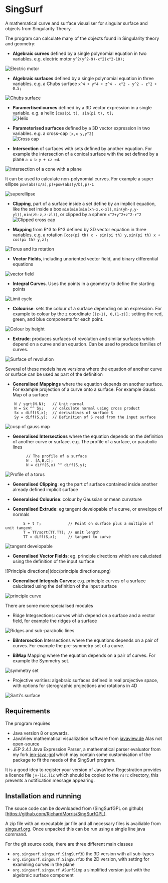 # SingSurf
A mathematical curve and surface visualiser for singular surface and objects from Singularity Theory.

The program can calculate many of the objects found in Singularity theory and geometry:

* **Algebraic curves** defined by a single polynomial equation in two variables. e.g. electric motor 
`y^2(y^2-9)-x^2(x^2-10);`

![Electric motor](doc/electric_motor.png)
* **Algebraic surfaces** defined by a single polynomial equation in three variables. e.g. a Chubs surface
`x^4 + y^4 + z^4 - x^2 - y^2 - z^2 + 0.5;`
            
![Chubs surface](doc/chubs_surface.png)
* **Paramertised curves** defined by a 3D vector expression in a single variable. e.g. a helix
`[cos(pi t), sin(pi t), t];`    
![Helix](doc/helix.png)
* **Parameterised surfaces** defined by a 3D vector expression in two variables. e.g. a cross-cap
`[x,x y,y^2]`          
![Cross cap](doc/cross_cap.png)

* **Intersection** of surfaces with sets defined by another equation. 
For example the intersection of a conical surface with the set defined by a plane `a x b y + cz =d`.

![Intersection of a cone with a plane](doc/cone_intersection_sml.png)

It can be used to calculate non-polynomial curves. 
For example a super ellipse `pow(abs(x/a),p)+pow(abs(y/b),p)-1` 

![superellipse](doc/super_ellipse.png)

* **Clipping**, part of a surface inside a set define by an implicit equation, like the set inside a box 
`min(min(min(xh-x,x-xl),min(yh-y,y-yl)),min(zh-z,z-zl))`,
or clipped by a sphere `x^2+y^2+z^2-r^2`
![Clipped cross cap ](doc/cross_cap_clip.png)

* **Mapping** from R^3 to R^3 defined by 3D vector equation in three variables. e.g. a rotation
`[cos(pi th) x - sin(pi th) y,sin(pi th) x + cos(pi th) y,z];`   	
		   
![Torus and its rotation](doc/rotated_torus.png)
* **Vector Fields**, including unoriented vector field, and binary differential equations

![vector field](doc/vector_field.png)

* **Integral Curves**. Uses the points in a geometry to define the starting points

![Limit cycle](doc/hopf_bifucation.png)

* **Colourise**: sets the colour of a surface depending on an expression. For example to colour by the z coordinate
`[(z+1), 0,(1-z)];`	setting the red, green, and blue components for each point. 
	
![Colour by height](doc/colour_by_height.png)
* **Extrude**: produces surfaces of revolution and similar surfaces which depend on a curve and an equation. 
Can be used to produce families of curves.

![Surface of revolution](doc/surface_of_revolution.png)
	 
Several of these models have versions where the equation of another curve or surface can be used as part of the definition

* **Generalised Mappings** where the equation depends on another surface. For example projection of a curve onto a surface.
For example Gauss Map of a surface

```
	N / sqrt(N.N);   // Unit normal
	N = Sx ^^ Sy;    // calculate normal using cross product
	Sx = diff(S,x);  // derivatives of surface S
	Sy = diff(S,y);  // Definition of S read from the input surface
```

![cusp of gauss map](doc/cusp_of_gauss_map.png)
* **Generalised Intersections** where the equation depends on the definition of another curve or surface. 
e.g. The profile of a surface, or parabolic lines

			// The profile of a surface
			N . [A,B,C];
			N = diff(S,x) ^^ diff(S,y);	

![Profile of a torus](doc/torus_profile_sml.png)

* **Generalised Clipping**: eg the part of 	surface contained inside another already defined implicit surface

* **Generalsied Colourise**: colour by Gaussian or mean curvature

* **Generalised Extrude**: eg tangent developable of a curve, or envelope of normals

```
        S + t T;            // Point on surface plus a multiple of unit tangent
        T = TT/sqrt(TT.TT); // unit length
        TT = diff(S,x);     // tangent to curve
```
![tangent developable](doc/tangent_developable.png)

* **Generalised Vector Fields**: eg. principle directions which are caluclated using the definition of the input surface

![Principle directions](doc/principle directions.png)

* **Generalised Integrals Curves**: e.g. principle curves of a surface caluclated using the definition of the input surface

![principle curve](doc/principle_curves.png)

There are some more specialised modules

* Ridge Integsections: curves which depend on a surface and a vector field, for example the ridges of a surface 

![Ridges and sub-parabolic lines](doc/ridges.png)

* **BiIntersection** Intersections where the equations depends on a pair of curves. For example the pre-symmetry set of a curve.

* **BiMap** Mapping where the equation depends on a pair of curves. For example the Symmetry set.

![symmetry set](doc/symmetry_set.png)

* Projective varities: algebraic surfaces defined in real projective space, 
with options for sterographic projections and rotations in 4D

![Sarti's surface](doc/sarti.png)

## Requirements

The program requires

* Java version 8 or upwards.
* JavaView mathematical visualization software from [javaview.de](http://www.javaview.de/) Alas not open-source
* JEP 2.4.1 Java Expression Parser, a mathematical parser evaluator from my fork [jep-java-gpl](https://github.com/RichardMorris/jep-java-gpl) which may contain some customisation of the package to fit the needs of the SingSurf program.

It is a good idea to register your version of JavaView. Regestration provides a licence file `jv-lic.lic` which should be copied to the `rsrc` directory, this prevents a notification message appearing.    

## Installation and running

The souce code can be downloaded from (SingSurfGPL on github)[https://github.com/RichardMorris/SingSurfGPL].

A zip file with an executable jar file and all necessary files is availiable from [singsurf.org](http://singsurf.org/singsurf/SingSurfPro.html). Once unpacked this can be run using a single line java command.

For the git source code, there are three different main classes
* `org.singsurf.singsurf.SingSurf3D` the 3D version with all sub-types
* `org.singsurf.singsurf.SingSurf2D` the 2D version, with setting for examining curves in the plane
* `org.singsurf.singsurf.ASurfSimp` a simplified version just with the algebraic surface component







					               
